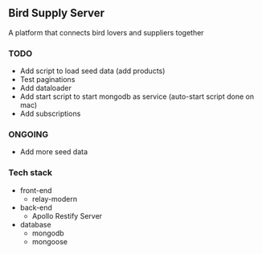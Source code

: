 ## Bird Supply Server

A platform that connects bird lovers and suppliers together

### TODO
 * Add script to load seed data (add products)
 * Test paginations
 * Add dataloader
 * Add start script to start mongodb as service (auto-start script done on mac)
 * Add subscriptions

### ONGOING
 * Add more seed data

### Tech stack
  * front-end
    * relay-modern
  * back-end
    * Apollo Restify Server
  * database
    * mongodb
    * mongoose

